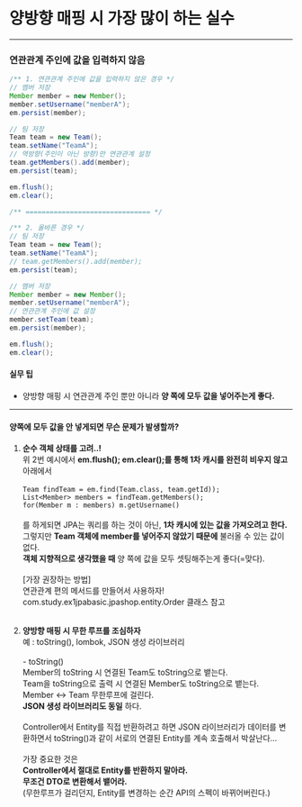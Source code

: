 # 양방향 매핑 시 가장 많이 하는 실수

---

### 연관관계 주인에 값을 입력하지 않음

```java
/** 1. 연관관계 주인에 값을 입력하지 않은 경우 */
// 멤버 저장
Member member = new Member();
member.setUsername("memberA");
em.persist(member);

// 팀 저장
Team team = new Team();
team.setName("TeamA");
// 역방향(주인이 아닌 방향)만 연관관계 설정
team.getMembers().add(member);
em.persist(team);

em.flush();
em.clear();

/** =============================== */

/** 2. 올바른 경우 */
// 팀 저장
Team team = new Team();
team.setName("TeamA");
// team.getMembers().add(member);
em.persist(team);

// 멤버 저장
Member member = new Member();
member.setUsername("memberA");
// 연관관계 주인에 값 설정
member.setTeam(team);
em.persist(member);

em.flush();
em.clear();
```

#### 실무 팁
* 양방향 매핑 시 연관관계 주인 뿐만 아니라 __양 쪽에 모두 값을 넣어주는게 좋다.__

---

#### 양쪽에 모두 값을 안 넣게되면 무슨 문제가 발생할까?
1. __순수 객체 상태를 고려..!__
   <br>위 2번 예시에서 __em.flush(); em.clear();를 통해 1차 캐시를 완전히 비우지 않고__ 아래에서
   <br>
   <br>```Team findTeam = em.find(Team.class, team.getId));```
   <br>```List<Member> members = findTeam.getMembers();```
   <br>```for(Member m : members) m.getUsername()```
   <br>
   <br>를 하게되면 JPA는 쿼리를 하는 것이 아닌, __1차 캐시에 있는 값을 가져오려고 한다.__
   <br>그렇지만 __Team 객체에 member를 넣어주지 않았기 때문에__ 불러올 수 있는 값이 없다.
   <br>__객체 지향적으로 생각했을 때__ 양 쪽에 값을 모두 셋팅해주는게 좋다(=맞다).
   <br>
   <br>[가장 권장하는 방법]
   <br>연관관계 편의 메서드를 만들어서 사용하자!
   <br>com.study.ex1jpabasic.jpashop.entity.Order 클래스 참고
   <br>
   <br>

2. __양방향 매핑 시 무한 루프를 조심하자__
   <br>예 : toString(), lombok, JSON 생성 라이브러리
   <br>
   <br>- toString()
   <br>Member의 toString 시 연결된 Team도 toString으로 뱉는다.
   <br>Team을 toString으로 출력 시 연결된 Member도 toString으로 뱉는다.
   <br>Member <-> Team 무한루프에 걸린다.
   <br>__JSON 생성 라이브러리도 동일__ 하다.
   <br>
   <br>Controller에서 Entity를 직접 반환하려고 하면 JSON 라이브러리가 데이터를 변환하면서 toString()과 같이 서로의 연결된 Entity를 계속 호출해서 박살난다...
   <br>
   <br>가장 중요한 것은
   <br>__Controller에서 절대로 Entity를 반환하지 말아라.__
   <br>__무조건 DTO로 변환해서 뱉어라.__
   <br>(무한루프가 걸리던지, Entity를 변경하는 순간 API의 스펙이 바뀌어버린다.)
